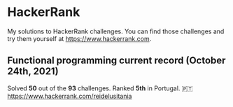 # HackerRank
My solutions to HackerRank challenges. You can find those challenges and try them yourself at https://www.hackerrank.com.

## Functional programming current record (October 24th, 2021)
Solved **50** out of the **93** challenges. Ranked **5th** in Portugal. 🇵🇹
https://www.hackerrank.com/reidelusitania